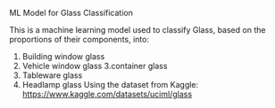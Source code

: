 ML Model for Glass Classification

This is a machine learning model used to classify Glass, based on the proportions of their components, into: 
1. Building window glass
2. Vehicle window glass
3.container glass
4. Tableware glass
5. Headlamp glass
Using the dataset from Kaggle:  https://www.kaggle.com/datasets/uciml/glass


